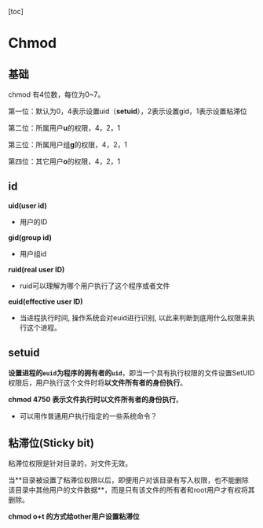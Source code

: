 [toc]

# Chmod

## 基础

chmod 有4位数，每位为0~7。

第一位：默认为0，4表示设置uid（**setuid**），2表示设置gid，1表示设置粘滞位

第二位：所属用户**u**的权限，4，2，1

第三位：所属用户组**g**的权限，4，2，1

第四位：其它用户**o**的权限，4，2，1



## id

**uid(user id)**

- 用户的ID

**gid(group id)**

- 用户组id

**ruid(real user ID)**

- ruid可以理解为哪个用户执行了这个程序或者文件

**euid(effective user ID)**

- 当进程执行时间, 操作系统会对euid进行识别, 以此来判断到底用什么权限来执行这个进程。



## setuid

**设置进程的`euid`为程序的拥有者的`uid`**，即当一个具有执行权限的文件设置SetUID权限后，用户执行这个文件时将**以文件所有者的身份执行**。

**chmod 4750 表示文件执行时以文件所有者的身份执行**。

- 可以用作普通用户执行指定的一些系统命令？



## 粘滞位(Sticky bit)

粘滞位权限是针对目录的，对文件无效。

当**⽬录被设置了粘滞位权限以后，即便⽤户对该⽬录有写⼊权限，也不能删除该⽬录中其他⽤户的⽂件数据**，⽽是只有该⽂件的所有者和root⽤户才有权将其删除。

**chmod o+t 的方式给other用户设置粘滞位**